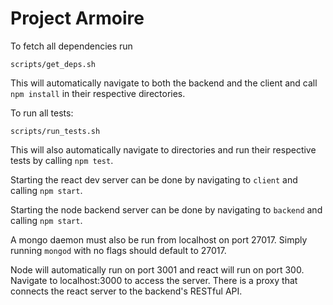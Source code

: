 # Project Armoire

To fetch all dependencies run
```
scripts/get_deps.sh
```

This will automatically navigate to both the backend and the
client and call `npm install` in their respective directories.

To run all tests:
```
scripts/run_tests.sh
```

This will also automatically navigate to directories and run
their respective tests by calling `npm test`.

Starting the react dev server can be done by navigating to
`client` and calling `npm start`.

Starting the node backend server can be done by navigating to
`backend` and calling `npm start`.

A mongo daemon must also be run from localhost on port 27017.
Simply running `mongod` with no flags should default to 27017.

Node will automatically run on port 3001 and react will run on
port 300. Navigate to localhost:3000 to access the server. There
is a proxy that connects the react server to the backend's RESTful
API.
